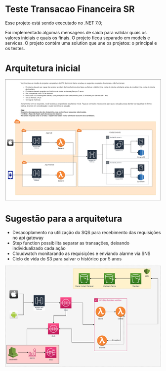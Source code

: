 # Teste Transacao Financeira SR
Esse projeto está sendo executado no .NET 7.0; 

Foi implementado algumas mensagens de saída para validar quais os valores iniciais e quais os finais. 
O projeto ficou separado em models e services. 
O projeto contém uma solution que une os projetos: o principal e os testes. 


### 

# Arquitetura inicial
<img src="./assets/thumbnail_SR.png">

# Sugestão para a arquitetura 

+ Desacoplamento na utilização do SQS para recebimento das requisições no api gateway 
+ Step function possibilita separar as transações, deixando individualizado cada ação
+ Cloudwatch monitarando as requisições e enviando alarme via SNS
+ Ciclo de vida do S3 para salvar o histórico por 5 anos


<img src="./assets/desafio_sr.png">